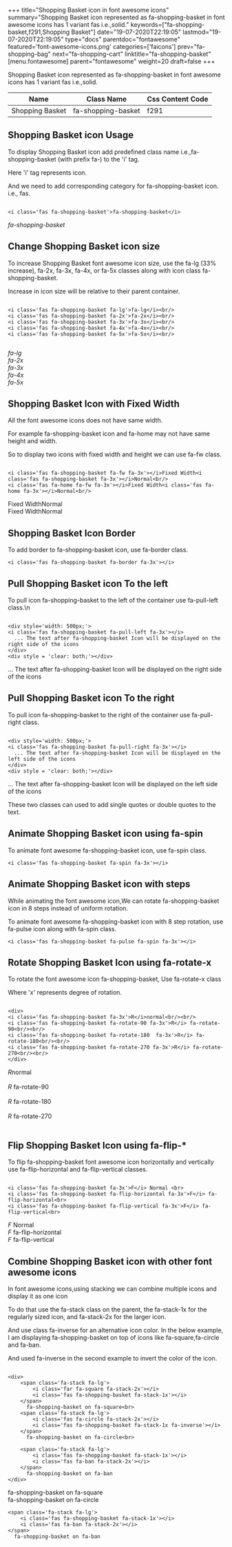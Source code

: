 +++
title="Shopping Basket icon in font awesome icons"
summary="Shopping Basket icon represented as fa-shopping-basket in font awesome icons has 1 variant fas i.e.,solid."
keywords=["fa-shopping-basket,f291,Shopping Basket"]
date="19-07-2020T22:19:05"
lastmod="19-07-2020T22:19:05"
type="docs"
parentdoc="fontawesome"
featured='font-awesome-icons.png'
categories=['faicons']
prev="fa-shopping-bag"
next="fa-shopping-cart"
linktitle="fa-shopping-basket"
[menu.fontawesome]
parent="fontawesome"
weight=20
draft=false
+++


Shopping Basket icon represented as fa-shopping-basket in font awesome icons has 1 variant fas i.e.,solid.

<div class='table-responsive'><table class='table'><thead><tr><th>Name</th><th>Class Name</th><th>Css Content Code</th></tr></thead><tbody><tr><td>Shopping Basket</td><td>fa-shopping-basket</td><td>f291</td></tr></tbody></table></div>



## Shopping Basket icon Usage

To display Shopping Basket icon add predefined class name i.e.,fa-shopping-basket (with prefix fa-) to the 'i' tag.

Here 'i' tag represents icon.

And we need to add corresponding category for fa-shopping-basket icon. i.e., fas.


```

<i class='fas fa-shopping-basket'>fa-shopping-basket</i>
```

<i class='fas fa-shopping-basket'>fa-shopping-basket</i>




## Change Shopping Basket icon size
To increase Shopping Basket font awesome icon size, use the fa-lg (33% increase), fa-2x, fa-3x, fa-4x, or fa-5x classes along with icon class fa-shopping-basket.

Increase in icon size will be relative to their parent container. 

```

<i class='fas fa-shopping-basket fa-lg'>fa-lg</i><br/>
<i class='fas fa-shopping-basket fa-2x'>fa-2x</i><br/>
<i class='fas fa-shopping-basket fa-3x'>fa-3x</i><br/>
<i class='fas fa-shopping-basket fa-4x'>fa-4x</i><br/>
<i class='fas fa-shopping-basket fa-5x'>fa-5x</i><br/>
            
```

<i class='fas fa-shopping-basket fa-lg'>fa-lg</i><br/>
<i class='fas fa-shopping-basket fa-2x'>fa-2x</i><br/>
<i class='fas fa-shopping-basket fa-3x'>fa-3x</i><br/>
<i class='fas fa-shopping-basket fa-4x'>fa-4x</i><br/>
<i class='fas fa-shopping-basket fa-5x'>fa-5x</i><br/>
            



## Shopping Basket Icon with Fixed Width 

All the font awesome icons does not have same width.

For example fa-shopping-basket icon and fa-home may not have same height and width.

So to display two icons with fixed width and height we can use fa-fw class.


```

<i class='fas fa-shopping-basket fa-fw fa-3x'></i>Fixed Width<i class='fas fa-shopping-basket fa-3x'></i>Normal<br/>
<i class='fas fa-home fa-fw fa-3x'></i>Fixed Width<i class='fas fa-home fa-3x'></i>Normal<br/>
```

<i class='fas fa-shopping-basket fa-fw fa-3x'></i>Fixed Width<i class='fas fa-shopping-basket fa-3x'></i>Normal<br/>
<i class='fas fa-home fa-fw fa-3x'></i>Fixed Width<i class='fas fa-home fa-3x'></i>Normal<br/>



## Shopping Basket Icon Border 

To add border to fa-shopping-basket icon, use fa-border class.


```
<i class='fas fa-shopping-basket fa-border fa-3x'></i>

```
<i class='fas fa-shopping-basket fa-border fa-3x'></i>





## Pull Shopping Basket icon To the left

To pull icon fa-shopping-basket to the left of the container use fa-pull-left class.\n

```

<div style='width: 500px;'>
<i class='fas fa-shopping-basket fa-pull-left fa-3x'></i>
  ... The text after fa-shopping-basket Icon will be displayed on the right side of the icons
</div>
<div style = 'clear: both;'></div>
```

<div style='width: 500px;'>
<i class='fas fa-shopping-basket fa-pull-left fa-3x'></i>
  ... The text after fa-shopping-basket Icon will be displayed on the right side of the icons
</div>
<div style = 'clear: both;'></div>




## Pull Shopping Basket icon To the right
To pull icon fa-shopping-basket to the right of the container use fa-pull-right class.

```

<div style='width: 500px;'>
<i class='fas fa-shopping-basket fa-pull-right fa-3x'></i>
  ... The text after fa-shopping-basket Icon will be displayed on the left side of the icons
</div>
<div style = 'clear: both;'></div>
```

<div style='width: 500px;'>
<i class='fas fa-shopping-basket fa-pull-right fa-3x'></i>
  ... The text after fa-shopping-basket Icon will be displayed on the left side of the icons
</div>
<div style = 'clear: both;'></div>

These two classes can used to add single quotes or double quotes to the text.


## Animate Shopping Basket icon using fa-spin
To animate font awesome fa-shopping-basket icon, use fa-spin class.

```
<i class='fas fa-shopping-basket fa-spin fa-3x'></i>
```
<i class='fas fa-shopping-basket fa-spin fa-3x'></i>




## Animate Shopping Basket icon with steps
While animating the font awesome icon,We can rotate fa-shopping-basket icon in 8 steps instead of uniform rotation.

To animate font awesome fa-shopping-basket icon with 8 step rotation, use fa-pulse icon along with fa-spin class.


```
<i class='fas fa-shopping-basket fa-pulse fa-spin fa-3x'></i>

```
<i class='fas fa-shopping-basket fa-pulse fa-spin fa-3x'></i>





## Rotate Shopping Basket Icon using fa-rotate-x
To rotate the font awesome icon fa-shopping-basket, Use fa-rotate-x class

Where 'x' represents degree of rotation.


```

<div>
<i class='fas fa-shopping-basket fa-3x'>R</i>normal<br/><br/>
<i class='fas fa-shopping-basket fa-rotate-90 fa-3x'>R</i> fa-rotate-90<br/><br/> 
<i class='fas fa-shopping-basket fa-rotate-180  fa-3x'>R</i> fa-rotate-180<br/><br/> 
<i class='fas fa-shopping-basket fa-rotate-270 fa-3x'>R</i> fa-rotate-270<br/><br/>
</div>
```

<div>
<i class='fas fa-shopping-basket fa-3x'>R</i>normal<br/><br/>
<i class='fas fa-shopping-basket fa-rotate-90 fa-3x'>R</i> fa-rotate-90<br/><br/> 
<i class='fas fa-shopping-basket fa-rotate-180  fa-3x'>R</i> fa-rotate-180<br/><br/> 
<i class='fas fa-shopping-basket fa-rotate-270 fa-3x'>R</i> fa-rotate-270<br/><br/>
</div>




## Flip Shopping Basket Icon using fa-flip-*
To flip fa-shopping-basket font awesome icon horizontally and vertically use fa-flip-horizontal and fa-flip-vertical classes. 

```

<i class='fas fa-shopping-basket fa-3x'>F</i> Normal <br>
<i class='fas fa-shopping-basket fa-flip-horizontal fa-3x'>F</i> fa-flip-horizontal<br>
<i class='fas fa-shopping-basket fa-flip-vertical fa-3x'>F</i> fa-flip-vertical<br>
```

<i class='fas fa-shopping-basket fa-3x'>F</i> Normal <br>
<i class='fas fa-shopping-basket fa-flip-horizontal fa-3x'>F</i> fa-flip-horizontal<br>
<i class='fas fa-shopping-basket fa-flip-vertical fa-3x'>F</i> fa-flip-vertical<br>




## Combine Shopping Basket icon with other font awesome icons
In font awesome icons,using stacking we can combine multiple icons and display it as one icon 

To do that use the fa-stack class on the parent, the fa-stack-1x for the regularly sized icon, and fa-stack-2x for the larger icon.

And use class fa-inverse for an alternative icon color. 
In the below example, I am displaying fa-shopping-basket on top of icons like fa-square,fa-circle and fa-ban.

And used fa-inverse in the second example to invert the color of the icon.

```

<div>
    <span class='fa-stack fa-lg'>
        <i class='far fa-square fa-stack-2x'></i>
        <i class='fas fa-shopping-basket fa-stack-1x'></i>
    </span>
      fa-shopping-basket on fa-square<br>
    <span class='fa-stack fa-lg'>
        <i class='fas fa-circle fa-stack-2x'></i>
        <i class='fas fa-shopping-basket fa-stack-1x fa-inverse'></i>
    </span>
      fa-shopping-basket on fa-circle<br>

    <span class='fa-stack fa-lg'>
        <i class='fas fa-shopping-basket fa-stack-1x'></i>
        <i class='fas fa-ban fa-stack-2x'></i>
    </span>
      fa-shopping-basket on fa-ban
</div>
```

<div>
    <span class='fa-stack fa-lg'>
        <i class='far fa-square fa-stack-2x'></i>
        <i class='fas fa-shopping-basket fa-stack-1x'></i>
    </span>
      fa-shopping-basket on fa-square<br>
    <span class='fa-stack fa-lg'>
        <i class='fas fa-circle fa-stack-2x'></i>
        <i class='fas fa-shopping-basket fa-stack-1x fa-inverse'></i>
    </span>
      fa-shopping-basket on fa-circle<br>

    <span class='fa-stack fa-lg'>
        <i class='fas fa-shopping-basket fa-stack-1x'></i>
        <i class='fas fa-ban fa-stack-2x'></i>
    </span>
      fa-shopping-basket on fa-ban
</div>






